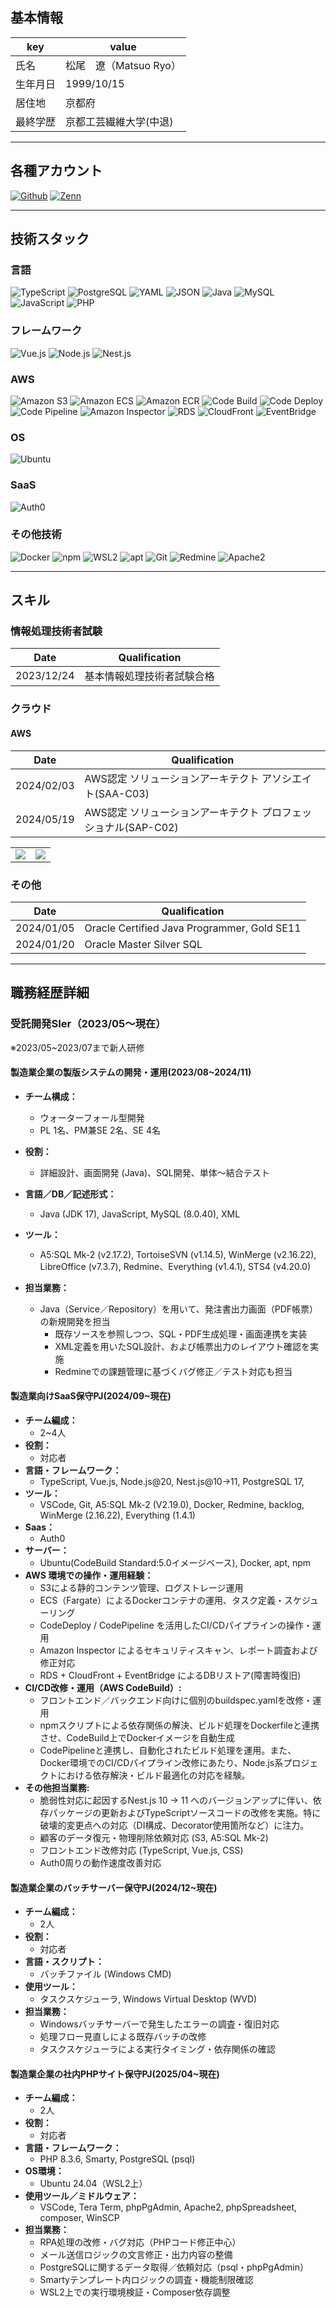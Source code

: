 ## 基本情報

|key|value|
|---|---|
|氏名|松尾　遼（Matsuo Ryo）|
|生年月日|1999/10/15|
|居住地|京都府|
|最終学歴|京都工芸繊維大学(中退)|

---

## 各種アカウント

<p>
<a href="https://github.com/Ry0-Matsuo" target="_blank"><img alt="Github" src="https://img.shields.io/badge/Ry0--Matsuo-%2312100E.svg?&style=flat-square&logo=Github&logoColor=white" /></a>
<a href="https://zenn.dev/ryo_mz" target="_blank"><img alt="Zenn" src="https://img.shields.io/badge/ryo__mz-3EA8FF.svg?&style=flat-square&logo=Zenn&logoColor=white" /></a>
</p>

---

## 技術スタック

### 言語

<p>
  <img alt="TypeScript" src="https://img.shields.io/badge/-TypeScript-%23007ACC.svg?logo=typescript&style=flat-square&logoColor=white">
  <img alt="PostgreSQL" src="https://img.shields.io/badge/-PostgreSQL-%23316192.svg?logo=postgresql&style=flat-square&logoColor=white">
  <img alt="YAML" src="https://img.shields.io/badge/-YAML-EDEDED.svg?logo=yaml&style=flat-square&logoColor=151515">
  <img alt="JSON" src="https://img.shields.io/badge/-JSON-151515.svg?logo=json&style=flat-square&logoColor=EDEDED">
  <img alt="Java" src="https://img.shields.io/badge/-Java-C74735?style=flat-square&logo=openjdk&logoColor=white" />
  <img alt="MySQL" src="https://img.shields.io/badge/-MySQL-E1ECEE.svg?logo=mysql&style=flat-square">
  <img alt="JavaScript" src="https://img.shields.io/badge/-JavaScript-F7DF1E.svg?logo=javascript&style=flat-square&logoColor=black">
  <img alt="PHP" src="https://img.shields.io/badge/-PHP-%23777BB4.svg?logo=php&style=flat-square&logoColor=white">
</p>


### フレームワーク

<p>
  <img alt="Vue.js" src="https://img.shields.io/badge/-Vue.js-%2335495e.svg?logo=vuedotjs&style=flat-square&logoColor=%234FC08D">
  <img alt="Node.js" src="https://img.shields.io/badge/-Node.js-6DA55F?logo=node.js&style=flat-square&logoColor=white">
  <img alt="Nest.js" src="https://img.shields.io/badge/-Nest.js-%23E0234E?logo=nestjs&style=flat-square&logoColor=white">
</p>

### AWS

<p>
  <img alt="Amazon S3" src="https://img.shields.io/badge/-Amazon%20S3-569B31.svg?logo=amazon-s3&style=flat-square">
  <img alt="Amazon ECS" src="https://img.shields.io/badge/-Amazon%20ECS-F58C05.svg?logo=amazon-ecs&style=flat-square">
  <img alt="Amazon ECR" src="https://img.shields.io/badge/-Amazon%20ECR-F58C05.svg?logo=amazon-ecr&style=flat-square">
  <img alt="Code Build" src="https://img.shields.io/badge/Code%20Build-4A6DEE.svg?logo=codebuild&style=flat-square">
  <img alt="Code Deploy" src="https://img.shields.io/badge/Code%20Deploy-4A6DEE.svg?logo=acodedeploy&style=flat-square">
  <img alt="Code Pipeline" src="https://img.shields.io/badge/Code%20Pipeline-4A6DEE.svg?logo=codepipeline&style=flat-square">
  <img alt="Amazon Inspector" src="https://img.shields.io/badge/Amazon%20Inspector-DB2A31.svg?logo=amazon-inspector&style=flat-square">
  <img alt="RDS" src="https://img.shields.io/badge/RDS-3538BD.svg?logo=rds&style=flat-square">
  <img alt="CloudFront" src="https://img.shields.io/badge/CloudFront-8F58EC.svg?logo=cloufront&style=flat-square">
  <img alt="EventBridge" src="https://img.shields.io/badge/EventBridge-F24381.svg?logo=eventbridge&style=flat-square">
</p>

### OS

<p>
  <img alt="Ubuntu" src="https://img.shields.io/badge/-Ubuntu-E95420?logo=ubuntu&style=flat-square&logoColor=white">
</p>

### SaaS
![Auth0](https://img.shields.io/badge/-Auth0-EB5424.svg?&logo=auth0&logoColor=white&style=flat-square)

### その他技術
![Docker](https://img.shields.io/badge/-Docker-2496ED?logo=docker&logoColor=white&style=flat-square)
![npm](https://img.shields.io/badge/-npm-CB3837?logo=npm&logoColor=white&style=flat-square)
![WSL2](https://img.shields.io/badge/-WSL2-4D4D4D?logo=linux&logoColor=white&style=flat-square)
![apt](https://img.shields.io/badge/-apt-5E5E5E?logo=debian&logoColor=white&style=flat-square)
![Git](https://img.shields.io/badge/-Git-%23F05033.svg?&logo=git&logoColor=white&style=flat-square)
![Redmine](https://img.shields.io/badge/-Redmine-B32024.svg?&logo=redmine&logoColor=white&style=flat-square)
![Apache2](https://img.shields.io/badge/-Apache2-D22128.svg?&logo=apache&logoColor=white&style=flat-square)


---

## スキル

### 情報処理技術者試験

|Date|Qualification|
|---|---|
|2023/12/24|基本情報処理技術者試験合格|

### クラウド

#### AWS

|Date|Qualification|
|---|---|
|2024/02/03|AWS認定 ソリューションアーキテクト アソシエイト(SAA-C03)|
|2024/05/19|AWS認定 ソリューションアーキテクト プロフェッショナル(SAP-C02)|

<table style="border-collapse:collapse; max-width:400px;">
<tr><td><a href="https://www.credly.com/badges/93ac32f4-5fb7-4e0d-a9e4-7c4943e46fda/public_url"><img src="img/aws-certified-solutions-architect-associate.png"/></a></td>
<td><a href="https://www.credly.com/badges/c9bcd893-fb6c-47c6-92d5-441be4edabcd/public_url"><img src="img/aws-certified-solutions-architect-professional.png"/></a></td></tr>
</table>

### その他

|Date|Qualification|
|---|---|
|2024/01/05|Oracle Certified Java Programmer, Gold SE11|
|2024/01/20|Oracle Master Silver SQL|

---

## 職務経歴詳細

### 受託開発SIer（2023/05〜現在）
※2023/05~2023/07まで新人研修

#### 製造業企業の製版システムの開発・運用(2023/08\~2024/11)

- **チーム構成：**
  - ウォーターフォール型開発
  - PL 1名、PM兼SE 2名、SE 4名

- **役割：**
  - 詳細設計、画面開発 (Java)、SQL開発、単体〜結合テスト

- **言語／DB／記述形式：**
    - Java (JDK 17), JavaScript, MySQL (8.0.40), XML

- **ツール：**
    - A5:SQL Mk-2 (v2.17.2), TortoiseSVN (v1.14.5), WinMerge (v2.16.22), LibreOffice (v7.3.7), Redmine、Everything (v1.4.1), STS4 (v4.20.0)

 - **担当業務：**
    - Java（Service／Repository）を用いて、発注書出力画面（PDF帳票）の新規開発を担当
      - 既存ソースを参照しつつ、SQL・PDF生成処理・画面連携を実装
      - XML定義を用いたSQL設計、および帳票出力のレイアウト確認を実施
      - Redmineでの課題管理に基づくバグ修正／テスト対応も担当

  
<!--
- **課題：**
    - 設計書やソースコードの修正を担当していたが、規則をよく読まずにタスク進行してしまい納期1週間のものが6週間かかってしまった。次回からは、規則の熟読、Redmineに記載された指摘事項を逐一メモして再発防止に努めた。また、言語系統の資格を取得し業務理解度の向上に努めた。

#### (製造業)CentOSからLinuxへのポーティング作業を実施(2024/01~2024/02)
  - 総合テスト(長安, 激甚切替, 移行リハーサル)を手順書に基づき実施。

- **チーム編成：**
    - PG 8人
- **役割：**
    - 総合テスト
- **言語・フレームワーク：**
    - C/C++
 - **ツール：**
    - 仮想化サーバ
    - gdbを使用してデバッグ
- **課題：**
  - テストの目的やその手順の意味を理解するのに時間がかかった。Linuxコマンドを少し理解できるようになった。
-->

####  製造業向けSaaS保守PJ(2024/09\~現在)

- **チーム編成：**
    - 2~4人
- **役割：**
    - 対応者
- **言語・フレームワーク：**
    - TypeScript, Vue.js, Node.js@20, Nest.js@10→11, PostgreSQL 17, 
- **ツール：**
    - VSCode, Git, A5:SQL Mk-2 (V2.19.0), Docker, Redmine, backlog, WinMerge (2.16.22), Everything (1.4.1)
- **Saas：**
    - Auth0
- **サーバー：**
  - Ubuntu(CodeBuild Standard:5.0イメージベース), Docker, apt, npm
- **AWS 環境での操作・運用経験：**
    - S3による静的コンテンツ管理、ログストレージ運用
    - ECS（Fargate）によるDockerコンテナの運用、タスク定義・スケジューリング
    - CodeDeploy / CodePipeline を活用したCI/CDパイプラインの操作・運用
    - Amazon Inspector によるセキュリティスキャン、レポート調査および修正対応
    - RDS + CloudFront + EventBridge によるDBリストア(障害時復旧)
- **CI/CD改修・運用（AWS CodeBuild）:**
    - フロントエンド／バックエンド向けに個別のbuildspec.yamlを改修・運用
    - npmスクリプトによる依存関係の解決、ビルド処理をDockerfileと連携させ、CodeBuild上でDockerイメージを自動生成
    - CodePipelineと連携し、自動化されたビルド処理を運用。また、Docker環境でのCI/CDパイプライン改修にあたり、Node.js系プロジェクトにおける依存解決・ビルド最適化の対応を経験。
- **その他担当業務:**
    - 脆弱性対応に起因するNest.js 10 → 11 へのバージョンアップに伴い、依存パッケージの更新およびTypeScriptソースコードの改修を実施。特に破壊的変更点への対応（DI構成、Decorator使用箇所など）に注力。
    - 顧客のデータ復元・物理削除依頼対応 (S3, A5:SQL Mk-2)
    - フロントエンド改修対応 (TypeScript, Vue.js, CSS)
    - Auth0周りの動作速度改善対応

 
####  製造業企業のバッチサーバー保守PJ(2024/12\~現在)

- **チーム編成：**
    - 2人
- **役割：**
    - 対応者
- **言語・スクリプト：**
  - バッチファイル (Windows CMD)
- **使用ツール：**
  - タスクスケジューラ, Windows Virtual Desktop (WVD)
- **担当業務：**
  - Windowsバッチサーバーで発生したエラーの調査・復旧対応
  - 処理フロー見直しによる既存バッチの改修
  - タスクスケジューラによる実行タイミング・依存関係の確認

 
####  製造業企業の社内PHPサイト保守PJ(2025/04\~現在)

- **チーム編成：**
    - 2人
- **役割：**
    - 対応者
- **言語・フレームワーク：**
  - PHP 8.3.6, Smarty, PostgreSQL (psql)
- **OS環境：**
  - Ubuntu 24.04（WSL2上）
- **使用ツール／ミドルウェア：**
  - VSCode, Tera Term, phpPgAdmin, Apache2, phpSpreadsheet, composer, WinSCP
- **担当業務：**
  - RPA処理の改修・バグ対応（PHPコード修正中心）
  - メール送信ロジックの文言修正・出力内容の整備
  - PostgreSQLに関するデータ取得／依頼対応（psql・phpPgAdmin）
  - Smartyテンプレート内ロジックの調査・機能制限確認
  - WSL2上での実行環境検証・Composer依存調整
